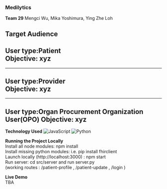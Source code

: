 ### Medilytics
**Team 29**
 Mengci Wu, Mika Yoshimura, Ying Zhe Loh

**Target Audience**
---
User type:Patient    
Objective: xyz
---
---
User type:Provider  
Objective: xyz
---
---
User type:Organ Procurement Organization User(OPO)
Objective: xyz
---

**Technology Used**
![JavaScript](https://img.shields.io/badge/-JavaScript-000000?style=flat&logo=javascript)
![Python](https://img.shields.io/badge/-Python-000000?style=flat&logo=python)

**Running the Project Locally**   
Install all node modules: npm install  
Install missing python modules: i.e. pip install fhirclient  
Launch locally (http://localhost:3000) : npm start  
Run server: cd src/server and run server.py      
(working routes : /patient-profile , /patient-update , /login )  

**Live Demo**   
TBA


